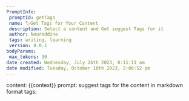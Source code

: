 ```yaml
---
PromptInfo:
 promptId: getTags
 name: 🏷️Get Tags for Your Content
 description: Select a content and Get suggest Tags for it
 author: Noureddine
 tags: writing, learning
 version: 0.0.1
bodyParams:
 max_tokens: 30
date created: Wednesday, July 26th 2023, 8:11:11 am
date modified: Tuesday, October 10th 2023, 2:06:52 pm
---
```

content:
{{context}}
prompt:
suggest tags for the content in markdown format
tags:
